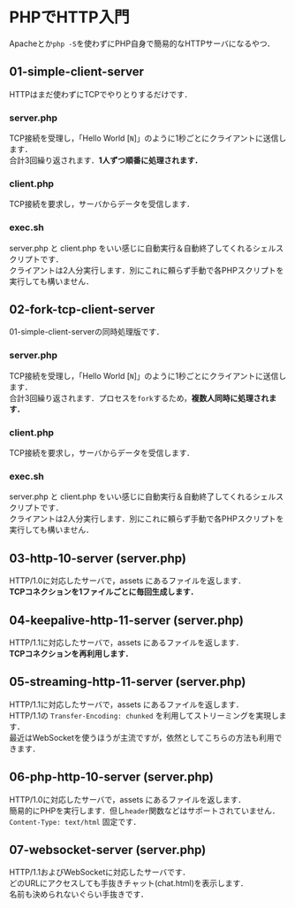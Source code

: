 # PHPでHTTP入門

Apacheとか`php -S`を使わずにPHP自身で簡易的なHTTPサーバになるやつ．

## 01-simple-client-server

HTTPはまだ使わずにTCPでやりとりするだけです．

### server.php

TCP接続を受理し，「Hello World [`N`]」のように1秒ごとにクライアントに送信します．  
合計3回繰り返されます．**1人ずつ順番に処理されます．**

### client.php

TCP接続を要求し，サーバからデータを受信します．

### exec.sh

server.php と client.php をいい感じに自動実行＆自動終了してくれるシェルスクリプトです．  
クライアントは2人分実行します．別にこれに頼らず手動で各PHPスクリプトを実行しても構いません．

## 02-fork-tcp-client-server

01-simple-client-serverの同時処理版です．  

### server.php

TCP接続を受理し，「Hello World [`N`]」のように1秒ごとにクライアントに送信します．  
合計3回繰り返されます．プロセスを`fork`するため，**複数人同時に処理されます．**

### client.php

TCP接続を要求し，サーバからデータを受信します．

### exec.sh

server.php と client.php をいい感じに自動実行＆自動終了してくれるシェルスクリプトです．  
クライアントは2人分実行します．別にこれに頼らず手動で各PHPスクリプトを実行しても構いません．

## 03-http-10-server (server.php)

HTTP/1.0に対応したサーバで，assets にあるファイルを返します．  
**TCPコネクションを1ファイルごとに毎回生成します．**

## 04-keepalive-http-11-server (server.php)

HTTP/1.1に対応したサーバで，assets にあるファイルを返します．  
**TCPコネクションを再利用します．**

## 05-streaming-http-11-server (server.php)

HTTP/1.1に対応したサーバで，assets にあるファイルを返します．  
HTTP/1.1の `Transfer-Encoding: chunked` を利用してストリーミングを実現します．  
最近はWebSocketを使うほうが主流ですが，依然としてこちらの方法も利用できます．

## 06-php-http-10-server (server.php)

HTTP/1.0に対応したサーバで，assets にあるファイルを返します．  
簡易的にPHPを実行します．但し`header`関数などはサポートされていません．  
`Content-Type: text/html` 固定です．

## 07-websocket-server (server.php)

HTTP/1.1およびWebSocketに対応したサーバです．  
どのURLにアクセスしても手抜きチャット(chat.html)を表示します．  
名前も決められないぐらい手抜きです．
